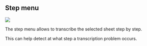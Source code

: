 ## Step menu

![](/assets/step_menu.png)

The step menu allows to transcribe the selected sheet step by step.

This can help detect at what step a transcription problem occurs.
